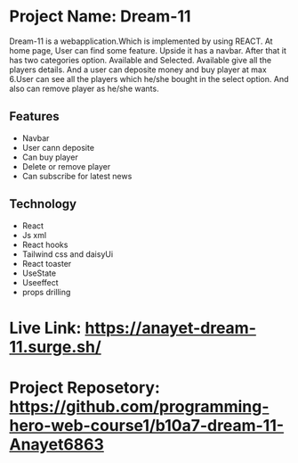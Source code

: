 
# Project Name: Dream-11
Dream-11 is a webapplication.Which is implemented by using REACT. At home page, User can find some feature. Upside it has a navbar. After that it has two categories option. Available and Selected. Available give all the players details. And a user can deposite money and buy player at max 6.User can see all the players which he/she bought in the select option. And also can remove player as he/she wants.



## Features

- Navbar
- User cann deposite
- Can buy player
- Delete or remove player
- Can subscribe for latest news


## Technology

- React 
- Js xml
- React hooks
- Tailwind css and daisyUi
- React toaster
- UseState
- Useeffect
- props drilling

# Live Link: https://anayet-dream-11.surge.sh/
# Project Reposetory: https://github.com/programming-hero-web-course1/b10a7-dream-11-Anayet6863